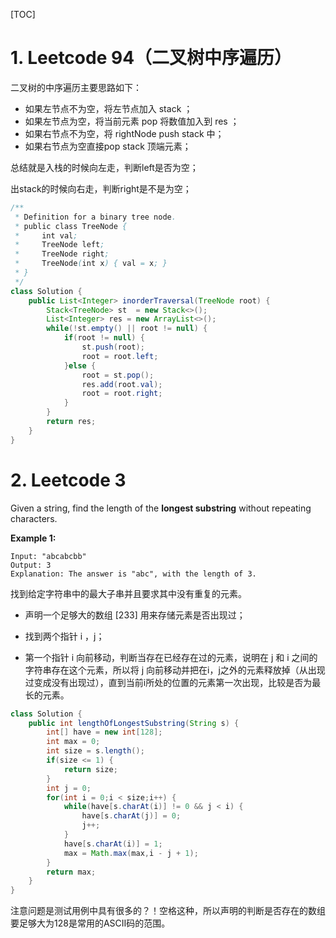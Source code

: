 [TOC]

# 1. Leetcode 94（二叉树中序遍历）

二叉树的中序遍历主要思路如下：

- 如果左节点不为空，将左节点加入 stack ；
- 如果左节点为空，将当前元素 pop 将数值加入到 res ；
- 如果右节点不为空，将 rightNode push stack 中；
- 如果右节点为空直接pop stack 顶端元素；

总结就是入栈的时候向左走，判断left是否为空；

出stack的时候向右走，判断right是不是为空；

```java
/**
 * Definition for a binary tree node.
 * public class TreeNode {
 *     int val;
 *     TreeNode left;
 *     TreeNode right;
 *     TreeNode(int x) { val = x; }
 * }
 */
class Solution {
    public List<Integer> inorderTraversal(TreeNode root) {
        Stack<TreeNode> st  = new Stack<>();
        List<Integer> res = new ArrayList<>();
        while(!st.empty() || root != null) {
            if(root != null) {
                st.push(root);
                root = root.left;
            }else {
                root = st.pop();
                res.add(root.val);
                root = root.right;
            }
        }
        return res; 
    }
}
```

# 2. Leetcode 3

Given a string, find the length of the **longest substring** without repeating characters.

**Example 1:**

```
Input: "abcabcbb"
Output: 3 
Explanation: The answer is "abc", with the length of 3. 
```

找到给定字符串中的最大子串并且要求其中没有重复的元素。

- 声明一个足够大的数组 [233] 用来存储元素是否出现过；

- 找到两个指针 i ，j；
- 第一个指针 i 向前移动，判断当存在已经存在过的元素，说明在 j 和 i 之间的字符串存在这个元素，所以将 j 向前移动并把在i，j之外的元素释放掉（从出现过变成没有出现过），直到当前i所处的位置的元素第一次出现，比较是否为最长的元素。

```java
class Solution {
    public int lengthOfLongestSubstring(String s) {
        int[] have = new int[128];
        int max = 0;
        int size = s.length();
        if(size <= 1) {
            return size;
        }
        int j = 0;
        for(int i = 0;i < size;i++) {
            while(have[s.charAt(i)] != 0 && j < i) {
                have[s.charAt(j)] = 0;
                j++;
            } 
            have[s.charAt(i)] = 1;
            max = Math.max(max,i - j + 1);
        }
        return max;
    }
}
```

注意问题是测试用例中具有很多的？！空格这种，所以声明的判断是否存在的数组要足够大为128是常用的ASCII码的范围。